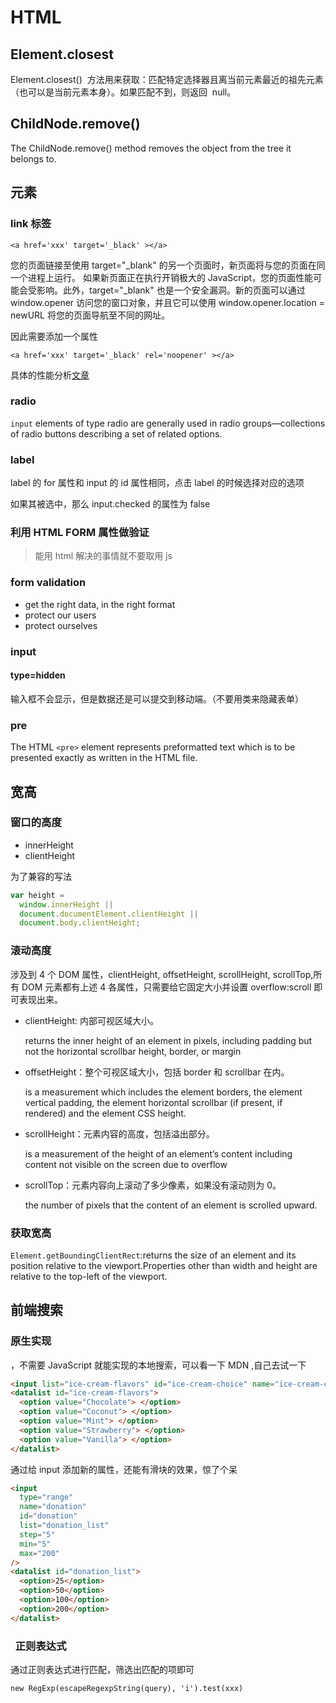 # HTML

## Element.closest

Element.closest()  方法用来获取：匹配特定选择器且离当前元素最近的祖先元素（也可以是当前元素本身）。如果匹配不到，则返回  null。

## ChildNode.remove()

The ChildNode.remove() method removes the object from the tree it belongs to.

## 元素

### link 标签

`<a href='xxx' target='_black' ></a>`

您的页面链接至使用 target="\_blank" 的另一个页面时，新页面将与您的页面在同一个进程上运行。 如果新页面正在执行开销极大的 JavaScript，您的页面性能可能会受影响。此外，target="\_blank" 也是一个安全漏洞。新的页面可以通过 window.opener 访问您的窗口对象，并且它可以使用 window.opener.location = newURL 将您的页面导航至不同的网址。

因此需要添加一个属性

`<a href='xxx' target='_black' rel='noopener' ></a>`

具体的性能分析[文章](https://jakearchibald.com/2016/performance-benefits-of-rel-noopener/)

### radio

`input` elements of type radio are generally used in radio groups—collections of radio buttons describing a set of related options.

### label

label 的 for 属性和 input 的 id 属性相同，点击 label 的时候选择对应的选项

如果其被选中，那么 input.checked 的属性为 false

### 利用 HTML FORM 属性做验证

> 能用 html 解决的事情就不要取用 js

### form validation

- get the right data, in the right format
- protect our users
- protect ourselves

### input

#### type=hidden

输入框不会显示，但是数据还是可以提交到移动端。（不要用类来隐藏表单）

### pre

The HTML `<pre>` element represents preformatted text which is to be presented exactly as written in the HTML file.

## 宽高

### 窗口的高度

- innerHeight
- clientHeight

为了兼容的写法

```js
var height =
  window.innerHeight ||
  document.documentElement.clientHeight ||
  document.body.clientHeight;
```

### 滚动高度

涉及到 4 个 DOM 属性，clientHeight, offsetHeight, scrollHeight, scrollTop,所有 DOM 元素都有上述 4 各属性，只需要给它固定大小并设置 overflow:scroll 即可表现出来。

- clientHeight: 内部可视区域大小。

  returns the inner height of an element in pixels, including padding but not the horizontal scrollbar height, border, or margin

- offsetHeight：整个可视区域大小，包括 border 和 scrollbar 在内。

  is a measurement which includes the element borders, the element vertical padding, the element horizontal scrollbar (if present, if rendered) and the element CSS height.

- scrollHeight：元素内容的高度，包括溢出部分。

  is a measurement of the height of an element’s content including content not visible on the screen due to overflow

- scrollTop：元素内容向上滚动了多少像素，如果没有滚动则为 0。

  the number of pixels that the content of an element is scrolled upward.

### 获取宽高

`Element.getBoundingClientRect`:returns the size of an element and its position relative to the viewport.Properties other than width and height are relative to the top-left of the viewport.

## 前端搜索

### 原生实现

[<datalist> element](https://developer.mozilla.org/en-US/docs/Web/HTML/Element/datalist)，不需要 JavaScript 就能实现的本地搜索，可以看一下 MDN ,自己去试一下

```html
<input list="ice-cream-flavors" id="ice-cream-choice" name="ice-cream-choice" />
<datalist id="ice-cream-flavors">
  <option value="Chocolate"> </option>
  <option value="Coconut"> </option>
  <option value="Mint"> </option>
  <option value="Strawberry"> </option>
  <option value="Vanilla"> </option>
</datalist>
```

通过给 input 添加新的属性，还能有滑块的效果，惊了个呆

```html
<input
  type="range"
  name="donation"
  id="donation"
  list="donation_list"
  step="5"
  min="5"
  max="200"
/>
<datalist id="donation_list">
  <option>25</option>
  <option>50</option>
  <option>100</option>
  <option>200</option>
</datalist>
```

###   正则表达式

通过正则表达式进行匹配，筛选出匹配的项即可

`new RegExp(escapeRegexpString(query), 'i').test(xxx)`
